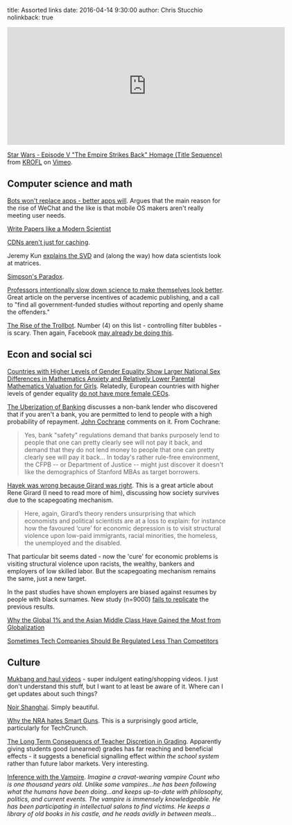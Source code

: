 title: Assorted links
date: 2016-04-14 9:30:00
author: Chris Stucchio
nolinkback: true

<iframe src="https://player.vimeo.com/video/165592795?byline=0&portrait=0" width="640" height="272" frameborder="0" webkitallowfullscreen mozallowfullscreen allowfullscreen></iframe>
<p><a href="https://vimeo.com/165592795">Star Wars - Episode V &quot;The Empire Strikes Back&quot; Homage (Title Sequence)</a> from <a href="https://vimeo.com/krofl">KROFL</a> on <a href="https://vimeo.com">Vimeo</a>.</p>

## Computer science and math

[Bots won't replace apps - better apps will](http://dangrover.com/blog/2016/04/20/bots-wont-replace-apps.html). Argues that the main reason for the rise of WeChat and the like is that mobile OS makers aren't really meeting user needs.

[Write Papers like a Modern Scientist](http://simplystatistics.org/2016/04/21/writing/)

[CDNs aren't just for caching](http://jvns.ca/blog/2016/04/29/cdns-arent-just-for-caching/).

Jeremy Kun [explains the SVD](https://jeremykun.com/2016/04/18/singular-value-decomposition-part-1-perspectives-on-linear-algebra/) and (along the way) how data scientists look at matrices.

[Simpson's Paradox](https://growthecon.com/blog/Decomposition/).

[Professors intentionally slow down science to make themselves look better](http://lemire.me/blog/2016/05/06/professors-intentionally-slow-down-science-to-make-themselves-look-better). Great article on the perverse incentives of academic publishing, and a call to "find all government-funded studies without reporting and openly shame the offenders."

[The Rise of the Trollbot](http://www.antipope.org/charlie/blog-static/2016/04/rise-of-the-trollbot.html). Number (4) on this list - controlling filter bubbles - is scary. Then again, Facebook [may already be doing this](http://gizmodo.com/former-facebook-workers-we-routinely-suppressed-conser-1775461006).

## Econ and social sci

[Countries with Higher Levels of Gender Equality Show Larger National Sex Differences in Mathematics Anxiety and Relatively Lower Parental Mathematics Valuation for Girls](http://journals.plos.org/plosone/article?id=10.1371%2Fjournal.pone.0153857). Relatedly, European countries with higher levels of gender equality [do not have more female CEOs](http://marginalrevolution.com/marginalrevolution/2016/05/the-nordic-gender-equality-paradox.html).

[The Uberization of Banking](http://www.wsj.com/article_email/the-uberization-of-banking-1461967266-lMyQjAxMTE2NzMzMDQzNzA3Wj) discusses a non-bank lender who discovered that if you aren't a bank, you are permitted to lend to people with a high probability of repayment. [John Cochrane](http://johnhcochrane.blogspot.com/2016/04/equity-financed-banking.html) comments on it. From Cochrane:
>Yes, bank "safety" regulations demand that banks purposely lend to people that one can pretty clearly see will not pay it back, and demand that they do not lend money to people that one can pretty clearly see will pay it back...
>In today's rather rule-free environment, the CFPB -- or Department of Justice -- might just discover it doesn't like the demographics of Stanford MBAs as target borrowers.

[Hayek was wrong because Girard was right](https://originofspecious.wordpress.com/2016/02/17/hayek-was-wrong-because-girard-was-right/). This is a great article about Rene Girard (I need to read more of him), discussing how society survives due to the scapegoating mechanism.

>Here, again, Girard’s theory renders unsurprising that which economists and political scientists are at a loss to explain: for instance how the favoured ‘cure’ for economic depression is to visit structural violence upon low-paid immigrants, racial minorities, the homeless, the unemployed and the disabled.

That particular bit seems dated - now the 'cure' for economic problems is visiting structural violence upon racists, the wealthy, bankers and employers of low skilled labor. But the scapegoating mechanism remains the same, just a new target.

In the past studies have shown employers are biased against resumes by people with black surnames. New study (n=9000) [fails to replicate](https://economics.missouri.edu/working-papers/2014/wp1419_koedel.pdf) the previous results.

[Why the Global 1% and the Asian Middle Class Have Gained the Most from Globalization](https://hbr.org/2016/05/why-the-global-1-and-the-asian-middle-class-have-gained-the-most-from-globalization)

[Sometimes Tech Companies Should Be Regulated Less Than Competitors](http://www.forbes.com/sites/modeledbehavior/2016/05/22/sometimes-tech-companies-should-be-regulated-less-than-competitors/)

## Culture

[Mukbang and haul videos](http://arstechnica.com/gaming/2016/04/mukbang-and-hauls-the-rise-of-super-indulgent-eating-and-shopping-videos/) - super indulgent eating/shopping videos. I just don't understand this stuff, but I want to at least be aware of it. Where can I get updates about such things?

[Noir Shanghai](http://www.designboom.com/art/amey-kandalgaonkar-dark-deco-shanghai-04-29-2016/). Simply beautiful.

[Why the NRA hates Smart Guns](http://techcrunch.com/2016/04/30/why-the-nra-hates-smart-guns/). This is a surprisingly good article, particularly for TechCrunch.

[The Long Term Consequencs of Teacher Discretion in Grading](http://papers.nber.org/tmp/97077-w22207.pdf). Apparently giving students good (unearned) grades has far reaching and beneficial effects - it suggests a beneficial signalling effect *within the school system* rather than future labor markets. Very interesting.

[Inference with the Vampire](http://thefutureprimaeval.net/inference-with-the-vampire/). *Imagine a cravat-wearing vampire Count who is one thousand years old. Unlike some vampires...he has been following what the humans have been doing...and keeps up-to-date with philosophy, politics, and current events. The vampire is immensely knowledgeable. He has been participating in intellectual salons to find victims. He keeps a library of old books in his castle, and he reads avidly in between meals...*
